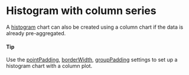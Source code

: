 # Histogram with column series
A [histogram](https://api.highcharts.com/highcharts/plotOptions.histogram) chart can also be created using a column chart if the data is already pre-aggregated.

####  Tip
Use the [pointPadding](https://api.highcharts.com/highcharts/plotOptions.column.pointPadding), [borderWidth](https://api.highcharts.com/highcharts/plotOptions.column.borderWidth), [groupPadding](https://api.highcharts.com/highcharts/plotOptions.column.groupPadding) settings to set up a histogram chart with a column plot.